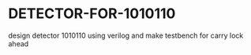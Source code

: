 # DETECTOR-FOR-1010110
design detector 1010110 using verilog and make testbench for carry lock ahead

